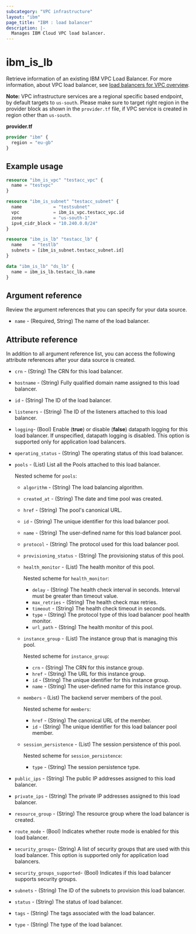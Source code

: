```yaml
---
subcategory: "VPC infrastructure"
layout: "ibm"
page_title: "IBM : load balancer"
description: |-
  Manages IBM Cloud VPC load balancer.
---
```


# ibm_is_lb
Retrieve information of an existing IBM VPC Load Balancer. For more information, about VPC load balancer, see [load balancers for VPC overview](https://cloud.ibm.com/docs/vpc?topic=vpc-nlb-vs-elb).

**Note:** 
VPC infrastructure services are a regional specific based endpoint, by default targets to `us-south`. Please make sure to target right region in the provider block as shown in the `provider.tf` file, if VPC service is created in region other than `us-south`.

**provider.tf**

```terraform
provider "ibm" {
  region = "eu-gb"
}
```

## Example usage

```terraform
resource "ibm_is_vpc" "testacc_vpc" {
  name = "testvpc"
}

resource "ibm_is_subnet" "testacc_subnet" {
  name            = "testsubnet"
  vpc             = ibm_is_vpc.testacc_vpc.id
  zone            = "us-south-1"
  ipv4_cidr_block = "10.240.0.0/24"
}

resource "ibm_is_lb" "testacc_lb" {
  name    = "testlb"
  subnets = [ibm_is_subnet.testacc_subnet.id]
}

data "ibm_is_lb" "ds_lb" {
  name = ibm_is_lb.testacc_lb.name
}
```

## Argument reference
Review the argument references that you can specify for your data source. 
 
- `name` - (Required, String) The name of the load balancer. 

## Attribute reference
In addition to all argument reference list, you can access the following attribute references after your data source is created. 

- `crn` - (String) The CRN for this load balancer.
- `hostname` - (String) Fully qualified domain name assigned to this load balancer.
- `id` - (String) The ID of the load balancer.
- `listeners` - (String) The ID of the listeners attached to this load balancer.
- `logging`-  (Bool) Enable (**true**) or disable (**false**) datapath logging for this load balancer. If unspecified, datapath logging is disabled. This option is supported only for application load balancers.
- `operating_status` - (String) The operating status of this load balancer.
- `pools` - (List) List all the Pools attached to this load balancer.

  Nested scheme for `pools`:
	- `algorithm` - (String) The load balancing algorithm.
	- `created_at` -  (String) The date and time pool was created.
	- `href` - (String) The pool's canonical URL.
	- `id` - (String) The unique identifier for this load balancer pool.
	- `name` - (String) The user-defined name for this load balancer pool.
	- `protocol` - (String) The protocol used for this load balancer pool.
	- `provisioning_status` - (String) The provisioning status of this pool.
	- `health_monitor` - (List) The health monitor of this pool.

	  Nested scheme for `health_monitor`:
	  - `delay` - (String) The health check interval in seconds. Interval must be greater than timeout value.
	  - `max_retries` - (String) The health check max retries.
	  - `timeout` - (String) The health check timeout in seconds.
	  - `type` - (String) The protocol type of this load balancer pool health monitor.
	  - `url_path` - (String) The health monitor of this pool.
  - `instance_group` - (List) The instance group that is managing this pool.

    Nested scheme for `instance_group`:
	- `crn` - (String) The CRN for this instance group.
	- `href` - (String) The URL for this instance group.
	- `id` - (String) The unique identifier for this instance group.
	- `name` - (String) The user-defined name for this instance group.
  - `members` - (List) The backend server members of the pool.

    Nested scheme for `members`:
	- `href` - (String) The canonical URL of the member.
	- `id` - (String) The unique identifier for this load balancer pool member.
  - `session_persistence` - (List) The session persistence of this pool.

    Nested scheme for `session_persistence`:
	- `type` - (String) The session persistence type.
- `public_ips` - (String) The public IP addresses assigned to this load balancer.
- `private_ips` - (String) The private IP addresses assigned to this load balancer.
- `resource_group` - (String) The resource group where the load balancer is created.
- `route_mode` - (Bool) Indicates whether route mode is enabled for this load balancer.
- `security_groups`- (String) A list of security groups that are used with this load balancer. This option is supported only for application load balancers.
- `security_groups_supported`- (Bool) Indicates if this load balancer supports security groups.
- `subnets` - (String) The ID of the subnets to provision this load balancer.
- `status` - (String) The status of load balancer.
- `tags` - (String) The tags associated with the load balancer.
- `type` - (String) The type of the load balancer.
